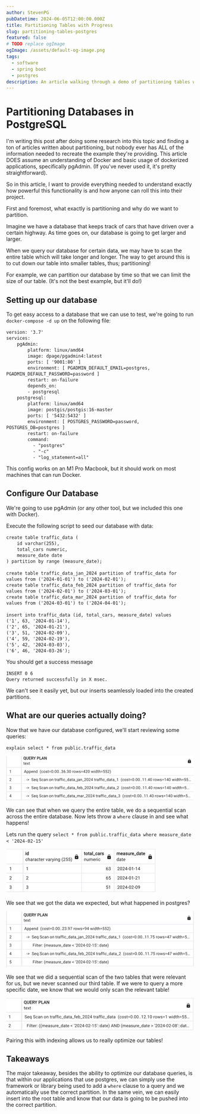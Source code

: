 ```yaml
---
author: StevenPG
pubDatetime: 2024-06-05T12:00:00.000Z
title: Partitioning Tables with Progress
slug: partitioning-tables-postgres
featured: false
# TODO replace ogImage
ogImage: /assets/default-og-image.png
tags:
  - software
  - spring boot
  - postgres
description: An article walking through a demo of partitioning tables with postgres.
---
```


# Partitioning Databases in PostgreSQL

I'm writing this post after doing some research into this topic and finding 
a ton of articles written about partitioning, but nobody ever has ALL of the information
needed to recreate the example they're providing. This article DOES assume an understanding
of Docker and basic usage of dockerized applications, specifically pgAdmin. (If you've never used
it, it's pretty straightforward).

So in this article, I want to provide everything needed to understand
exactly how powerful this functionality is and how anyone can roll this into
their project.

First and foremost, what exactly is partitioning and why do we want to partition.

Imagine we have a database that keeps track of cars that have driven
over a certain highway. As time goes on, our database is going to get larger and larger.

When we query our database for certain data, we may have to scan the entire table
which will take longer and longer. The way to get around this is to cut down our
table into smaller tables, thus; partitioning!

For example, we can partition our database by time so that we can limit the
size of our table. (It's not the best example, but it'll do!)

## Setting up our database

To get easy access to a database that we can use to test, we're going to run
`docker-compose -d up` on the following file:

    version: '3.7'
    services:
        pgAdmin:
            platform: linux/amd64
            image: dpage/pgadmin4:latest
            ports: [ '9001:80' ]
            environment: [ PGADMIN_DEFAULT_EMAIL=postgres, PGADMIN_DEFAULT_PASSWORD=password ]
            restart: on-failure
            depends_on:
            - postgresql
        postgresql:
            platform: linux/amd64
            image: postgis/postgis:16-master
            ports: [ '5432:5432' ]
            environment: [ POSTGRES_PASSWORD=password, POSTGRES_DB=postgres ]
            restart: on-failure
            command:
              - "postgres"
              - "-c"
              - "log_statement=all"

This config works on an M1 Pro Macbook, but it should work
on most machines that can run Docker.

## Configure Our Database

We're going to use pgAdmin (or any other tool, but we included this one with Docker).

Execute the following script to seed our database with data:

    create table traffic_data (
        id varchar(255),
        total_cars numeric,
        measure_date date
    ) partition by range (measure_date);
    
    create table traffic_data_jan_2024 partition of traffic_data for values from ('2024-01-01') to ('2024-02-01');
    create table traffic_data_feb_2024 partition of traffic_data for values from ('2024-02-01') to ('2024-03-01');
    create table traffic_data_mar_2024 partition of traffic_data for values from ('2024-03-01') to ('2024-04-01');
    
    insert into traffic_data (id, total_cars, measure_date) values
    ('1', 63, '2024-01-14'),
    ('2', 65, '2024-01-21'),
    ('3', 51, '2024-02-09'),
    ('4', 59, '2024-02-19'),
    ('5', 42, '2024-03-03'),
    ('6', 46, '2024-03-26');

You should get a success message

    INSERT 0 6
    Query returned successfully in X msec.

We can't see it easily yet, but our inserts seamlessly loaded into the created partitions.

## What are our queries actually doing?

Now that we have our database configured, we'll start reviewing some queries:

    explain select * from public.traffic_data

![Full Table Scan](/assets/a368fd78-2be5-412b-b744-265e20ef4aef.png)


We can see that when we query the entire table, we do a sequential scan across the
entire database. Now lets throw a `where` clause in and see what happens!

Lets run the query `select * from public.traffic_data where measure_date < '2024-02-15'`

![Query result](/assets/7225cac2-0224-4f0a-ae86-8057a1629022.png)

We see that we got the data we expected, but what happened in postgres?

![2 Table Scan](/assets/8aaaf23a-d737-4e9d-bcb4-61ddcc9e5a2a.png)

We see that we did a sequential scan of the two tables that were relevant for us,
but we never scanned our third table. If we were to query a more specific date, we know
that we would only scan the relevant table!

![Single Table Scan](/assets/c972da73-155a-426a-b487-5ad73295c918.png)

Pairing this with indexing allows us to really optimize our tables!

## Takeaways

The major takeaway, besides the ability to optimize our database queries, is that
within our applications that use postgres, we can simply use the framework or library
being used to add a `where` clause to a query and we automatically use the correct partition.
In the same vein, we can easily insert into the root table and know that our data
is going to be pushed into the correct partition.